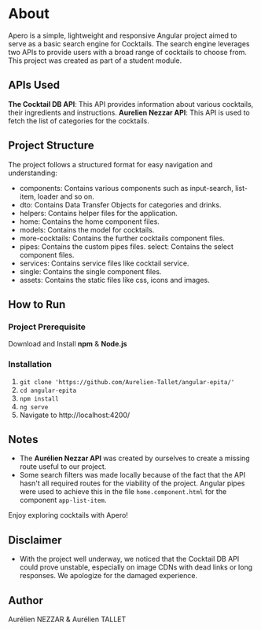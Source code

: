 # About
Apero is a simple, lightweight and responsive Angular project aimed to serve as a basic search engine for Cocktails.
The search engine leverages two APIs to provide users with a broad range of cocktails to choose from. This project was created as part of a student module.

## APIs Used
**The Cocktail DB API**: This API provides information about various cocktails, their ingredients and instructions.
**Aurelien Nezzar API**: This API is used to fetch the list of categories for the cocktails.
## Project Structure
The project follows a structured format for easy navigation and understanding:

 - components: Contains various components such as input-search, list-item, loader and so on.
 - dto: Contains Data Transfer Objects for categories and drinks.
 - helpers: Contains helper files for the application. 
 - home: Contains the home component files.
 - models: Contains the model for cocktails.
 - more-cocktails: Contains the further cocktails component files.
 - pipes: Contains the custom pipes files. select: Contains the select component files.
 - services: Contains service files like cocktail service.
 - single: Contains the single component files.
 - assets: Contains the static files like css, icons and images.

## How to Run
  

 ### **Project Prerequisite**
 Download and Install **npm** & **Node.js**

### Installation

 1. `git clone 'https://github.com/Aurelien-Tallet/angular-epita/'`
 2. `cd angular-epita`
 3. `npm install`
 4. `ng serve`
 5. Navigate to http://localhost:4200/

## Notes

 - The **Aurélien Nezzar API** was created by ourselves to create a missing route useful to our project.
 - Some search filters was made locally because of the fact that the API hasn't all required routes for the viability of the project. Angular pipes were used to achieve this in the file `home.component.html` for the component `app-list-item`.

Enjoy exploring cocktails with Apero!

## Disclaimer

- With the project well underway, we noticed that the Cocktail DB API could prove unstable, especially on image CDNs with dead links or long responses. 
  We apologize for the damaged experience.

## Author

Aurélien NEZZAR & Aurélien TALLET 
